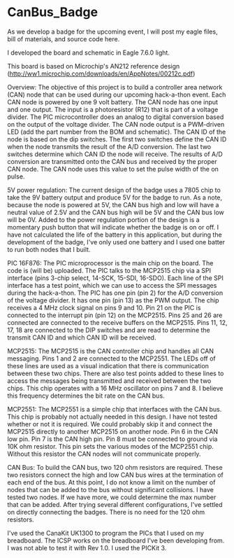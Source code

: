 # CanBus_Badge
As we develop a badge for the upcoming event, I will post my eagle files, bill of materials, and source code here.

I developed the board and schematic in Eagle 7.6.0 light.

This board is based on Microchip's AN212 reference design (http://ww1.microchip.com/downloads/en/AppNotes/00212c.pdf)

Overview: The objective of this project is to build a controller area network (CAN) node that can be used during our upcoming hack-a-thon event. Each CAN node is powered by one 9 volt battery. The CAN node has one input and one output. The input is a photoresistor (R12) that is part of a voltage divider. The PIC microcontroller does an analog to digital conversion based on the output of the voltage divider. The CAN node output is a PWM-driven LED (add the part number from the BOM and schematic). The CAN ID of the node is based on the dip switches. The first two switches define the CAN ID when the node transmits the result of the A/D conversion. The last two switches determine which CAN ID the node will receive. The results of A/D conversion are transmitted onto the CAN bus and received by the proper CAN node. The CAN node uses this value to set the pulse width of the on pulse.

5V power regulation:
The current design of the badge uses a 7805 chip to take the 9V battery output and produce 5V for the badge to run. As a note, because the node is powered at 5V, the CAN bus high and low will have a neutral value of 2.5V and the CAN bus high will be 5V and the CAN bus low will be 0V. Added to the power regulation portion of the design is a momentary push button that will indicate whether the badge is on or off. I have not calculated the life of the battery in this application, but during the development of the badge, I've only used one battery and I used one batter to run both nodes that I built. 

PIC 16F876:
The PIC microprocessor is the main chip on the board. The code is (will be) uploaded. The PIC talks to the MCP2515 chip via a SPI interface (pins 3-chip select, 14-SCK, 15-SDI, 16-SDO). Each line of the SPI interface has a test point, which we can use to access the SPI messages during the hack-a-thon. The PIC has one pin (pin 2) for the A/D conversion of the voltage divider. It has one pin (pin 13) as the PWM output. The chip receives a 4 MHz clock signal on pins 9 and 10. Pin 21 on the PIC is connected to the interrupt pin (pin 12) on the MCP2515. Pins 25 and 26 are connected are connected to the receive buffers on the MCP2515. Pins 11, 12, 17, 18 are connected to the DIP switches and are read to determine the transmit CAN ID and which CAN ID will be received. 

MCP2515:
The MCP2515 is the CAN controller chip and handles all CAN messaging. Pins 1 and 2 are connected to the MCP2551. The LEDs off of these lines are used as a visual indication that there is communication between these two chips. There are also test points added to these lines to access the messages being transmitted and received between the two chips. This chip operates with a 16 MHz oscillator on pins 7 and 8. I believe this frequency determines the bit rate on the CAN bus.

MCP2551:
The MCP2551 is a simple chip that interfaces with the CAN bus. This chip is probably not actually needed in this design. I have not tested whether or not it is required. We could probably skip it and connect the MCP2515 directly to another MCP2515 on another node. Pin 6 in the CAN low pin. Pin 7 is the CAN high pin. Pin 8 must be connected to ground via 10K ohm resistor. This pin sets the various modes of the MCP2551 chip. Without this resistor the CAN nodes will not communicate properly. 

CAN Bus:
To build the CAN bus, two 120 ohm resistors are required. These two resistors connect the high and low CAN bus wires at the termination of each end of the bus. At this point, I do not know a limit on the number of nodes that can be added to the bus without significant collisions. I have tested two nodes. If we have more, we could determine the max number that can be added. After trying several different configurations, I've settled on directly connecting the badges. There is no need for the 120 ohm resistors.

I've used the CanaKit UK1300 to program the PICs that I used on my breadboard. The ICSP works on the breadboard I've been developing from. I was not able to test it with Rev 1.0. I used the PICKit 3. 


